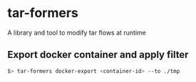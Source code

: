 # tar-formers
A library and tool to modify tar flows at runtime

## Export docker container and apply filter

```bash
$> tar-formers docker-export <container-id> --to ./tmp
```
